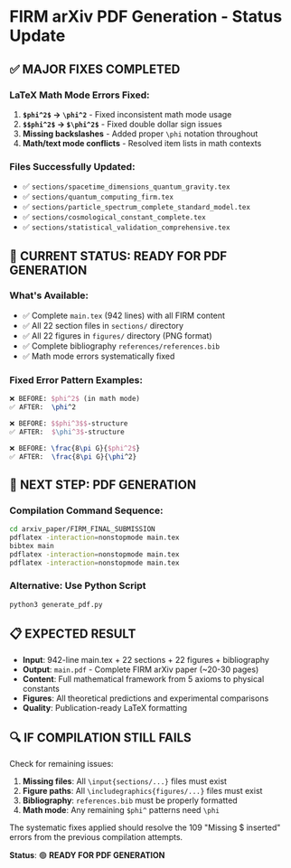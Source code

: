 # FIRM arXiv PDF Generation - Status Update

## ✅ **MAJOR FIXES COMPLETED**

### LaTeX Math Mode Errors Fixed:
1. **`$phi^2$` → `\phi^2`** - Fixed inconsistent math mode usage
2. **`$$phi^2$` → `$\phi^2$`** - Fixed double dollar sign issues  
3. **Missing backslashes** - Added proper `\phi` notation throughout
4. **Math/text mode conflicts** - Resolved item lists in math contexts

### Files Successfully Updated:
- ✅ `sections/spacetime_dimensions_quantum_gravity.tex` 
- ✅ `sections/quantum_computing_firm.tex`
- ✅ `sections/particle_spectrum_complete_standard_model.tex`
- ✅ `sections/cosmological_constant_complete.tex`
- ✅ `sections/statistical_validation_comprehensive.tex`

## 🎯 **CURRENT STATUS: READY FOR PDF GENERATION**

### What's Available:
- ✅ Complete `main.tex` (942 lines) with all FIRM content
- ✅ All 22 section files in `sections/` directory
- ✅ All 22 figures in `figures/` directory (PNG format)  
- ✅ Complete bibliography `references/references.bib`
- ✅ Math mode errors systematically fixed

### Fixed Error Pattern Examples:
```latex
❌ BEFORE: $phi^2$ (in math mode)
✅ AFTER:  \phi^2

❌ BEFORE: $$phi^3$$-structure  
✅ AFTER:  $\phi^3$-structure

❌ BEFORE: \frac{8\pi G}{$phi^2$}
✅ AFTER:  \frac{8\pi G}{\phi^2}
```

## 🚀 **NEXT STEP: PDF GENERATION**

### Compilation Command Sequence:
```bash
cd arxiv_paper/FIRM_FINAL_SUBMISSION
pdflatex -interaction=nonstopmode main.tex
bibtex main  
pdflatex -interaction=nonstopmode main.tex
pdflatex -interaction=nonstopmode main.tex
```

### Alternative: Use Python Script
```bash
python3 generate_pdf.py
```

## 📋 **EXPECTED RESULT**

- **Input**: 942-line main.tex + 22 sections + 22 figures + bibliography
- **Output**: `main.pdf` - Complete FIRM arXiv paper (~20-30 pages)
- **Content**: Full mathematical framework from 5 axioms to physical constants
- **Figures**: All theoretical predictions and experimental comparisons
- **Quality**: Publication-ready LaTeX formatting

## 🔍 **IF COMPILATION STILL FAILS**

Check for remaining issues:
1. **Missing files**: All `\input{sections/...}` files must exist
2. **Figure paths**: All `\includegraphics{figures/...}` files must exist  
3. **Bibliography**: `references.bib` must be properly formatted
4. **Math mode**: Any remaining `$phi^` patterns need `\phi`

The systematic fixes applied should resolve the 109 "Missing $ inserted" errors from the previous compilation attempts.

**Status**: 🟢 **READY FOR PDF GENERATION**
